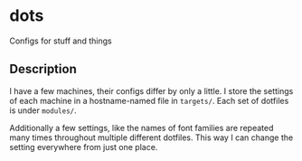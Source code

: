 # dots

Configs for stuff and things

## Description

I have a few machines, their configs differ by only a little. I store the
settings of each machine in a hostname-named file in `targets/`. Each set of
dotfiles is under `modules/`.

Additionally a few settings, like the names of font families are repeated many
times throughout multiple different dotfiles. This way I can change the setting
everywhere from just one place.
